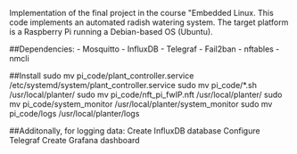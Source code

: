 Implementation of the final project in the course "Embedded Linux.
This code implements an automated radish watering system.
The target platform is a Raspberry Pi running a Debian-based OS (Ubuntu).

##Dependencies:
    - Mosquitto
    - InfluxDB
    - Telegraf
    - Fail2ban
    - nftables
    - nmcli

##Install
    sudo mv pi_code/plant_controller.service  /etc/systemd/system/plant_controller.service
    sudo mv pi_code/*.sh /usr/local/planter/
    sudo mv pi_code/nft_pi_fwIP.nft /usr/local/planter/
    sudo mv pi_code/system_monitor /usr/local/planter/system_monitor
    sudo mv pi_code/logs /usr/local/planter/logs
    
##Additonally, for logging data:
    Create InfluxDB database
    Configure Telegraf
    Create Grafana dashboard

